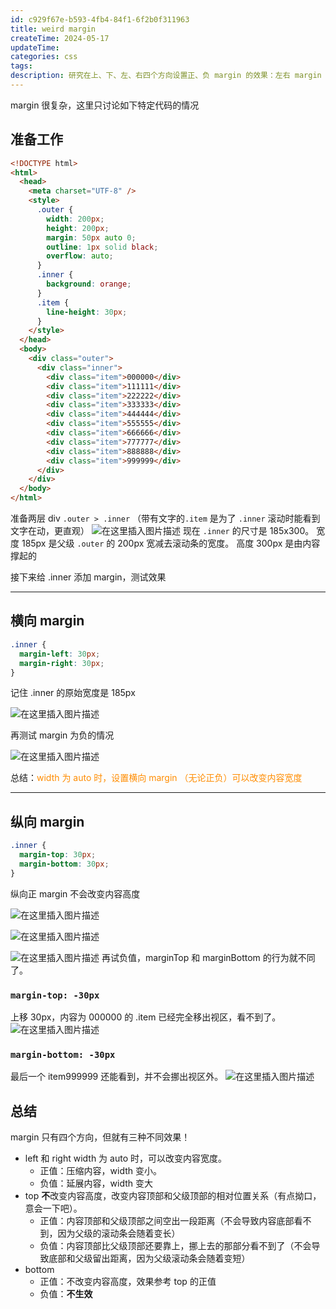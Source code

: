 ```yaml
---
id: c929f67e-b593-4fb4-84f1-6f2b0f311963
title: weird margin
createTime: 2024-05-17
updateTime:
categories: css
tags:
description: 研究在上、下、左、右四个方向设置正、负 margin 的效果：左右 margin 可以改变内容宽度；margin-top 可以挪动内容位置；margin-bottom 效果类似 top，但只在值为正时生效
---
```


margin 很复杂，这里只讨论如下特定代码的情况

## 准备工作

```html
<!DOCTYPE html>
<html>
  <head>
    <meta charset="UTF-8" />
    <style>
      .outer {
        width: 200px;
        height: 200px;
        margin: 50px auto 0;
        outline: 1px solid black;
        overflow: auto;
      }
      .inner {
        background: orange;
      }
      .item {
        line-height: 30px;
      }
    </style>
  </head>
  <body>
    <div class="outer">
      <div class="inner">
        <div class="item">000000</div>
        <div class="item">111111</div>
        <div class="item">222222</div>
        <div class="item">333333</div>
        <div class="item">444444</div>
        <div class="item">555555</div>
        <div class="item">666666</div>
        <div class="item">777777</div>
        <div class="item">888888</div>
        <div class="item">999999</div>
      </div>
    </div>
  </body>
</html>
```

准备两层 div `.outer > .inner` （带有文字的`.item` 是为了 `.inner` 滚动时能看到文字在动，更直观）
![在这里插入图片描述](../post-assets/8158afca-ad1b-46aa-8066-8d4030262c0f.png)
现在 `.inner` 的尺寸是 185x300。
宽度 185px 是父级 `.outer` 的 200px 宽减去滚动条的宽度。
高度 300px 是由内容撑起的

接下来给 .inner 添加 margin，测试效果

---

## 横向 margin

```css
.inner {
  margin-left: 30px;
  margin-right: 30px;
}
```

记住 .inner 的原始宽度是 185px

![在这里插入图片描述](../post-assets/1cdf963a-8e02-4f94-b38c-5be02eb9ce66.png)

再测试 margin 为负的情况

![在这里插入图片描述](../post-assets/7d6b21a9-8b97-4b94-ad2b-70d6ae6c1b7c.png)

总结：<span style="color:darkorange">width 为 auto 时，设置横向 margin （无论正负）可以改变内容宽度</span>

---

## 纵向 margin

```css
.inner {
  margin-top: 30px;
  margin-bottom: 30px;
}
```

纵向正 margin 不会改变内容高度

![在这里插入图片描述](../post-assets/ee4644d8-d0e1-43cf-9abb-93feeeb42398.png)

![在这里插入图片描述](../post-assets/749e6ed8-61f1-4b16-a3d1-a5cde1ea1531.png)

![在这里插入图片描述](../post-assets/29553800-d961-4bb3-adec-e1905d92777b.png)
再试负值，marginTop 和 marginBottom 的行为就不同了。

### `margin-top: -30px`

上移 30px，内容为 000000 的 .item 已经完全移出视区，看不到了。
![在这里插入图片描述](../post-assets/a3d935dd-a21e-4bef-9bbd-106572a144cc.png)

### `margin-bottom: -30px`

最后一个 item999999 还能看到，并不会挪出视区外。
![在这里插入图片描述](../post-assets/e1a1653d-ae8a-493c-80b2-f6b20f90fb42.png)

## 总结

margin 只有四个方向，但就有三种不同效果！

- left 和 right
  width 为 auto 时，可以改变内容宽度。
  - 正值：压缩内容，width 变小。
  - 负值：延展内容，width 变大
- top
  **不**改变内容高度，改变内容顶部和父级顶部的相对位置关系（有点拗口，意会一下吧）。
  - 正值：内容顶部和父级顶部之间空出一段距离（不会导致内容底部看不到，因为父级的滚动条会随着变长）
  - 负值：内容顶部比父级顶部还要靠上，挪上去的那部分看不到了（不会导致底部和父级留出距离，因为父级滚动条会随着变短）
- bottom
  - 正值：不改变内容高度，效果参考 top 的正值
  - 负值：**不生效**
